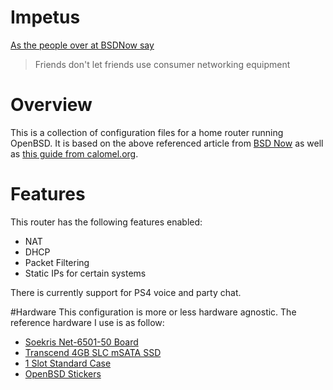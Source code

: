 # Impetus
[As the people over at BSDNow say](http://www.bsdnow.tv/tutorials/openbsd-router)
>Friends don't let friends use consumer networking equipment

# Overview
This is a collection of configuration files for a home router running OpenBSD.  It is based on the above referenced article from [BSD Now](http://www.bsdnow.tv/) as well as [this guide from calomel.org](https://calomel.org/pf_config.html).

# Features
This router has the following features enabled:
* NAT
* DHCP
* Packet Filtering
* Static IPs for certain systems

There is currently support for PS4 voice and party chat.  

#Hardware
This configuration is more or less hardware agnostic.  The reference hardware I use is as follow:
* [Soekris Net-6501-50 Board](http://soekris.com/products/net6501-1/net6501-50-board.html)
* [Transcend 4GB SLC mSATA SSD](http://soekris.com/ssd-msata-4gb.html)
* [1 Slot Standard Case](http://soekris.com/net6501-50-board-case.html)
* [OpenBSD Stickers](http://www.openbsd.org/faq/faq3.html)
